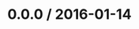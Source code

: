<!--remark setext-->

<!--lint disable no-multiple-toplevel-headings -->

0.0.0 / 2016-01-14
==================
